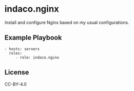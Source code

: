 indaco.nginx
=========

Install and configure Nginx based on my usual configurations.

Example Playbook
----------------

    - hosts: servers
      roles:
         - role: indaco.nginx

License
-------

CC-BY-4.0
